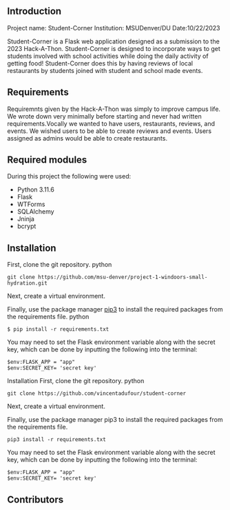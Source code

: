 ## Introduction
Project name: Student-Corner
Institution: MSUDenver/DU
Date:10/22/2023

Student-Corner is a Flask web application designed as a submission to the 2023 Hack-A-Thon. Student-Corner is designed to incorporate ways to get students involved with school activities while doing the daily activity of getting food! Student-Corner does this by having reviews of local restaurants by students joined with student and school made events. 

## Requirements
Requiremnts given by the Hack-A-Thon was simply to improve campus life. We wrote down very minimally before starting and never had written requirements.Vocally we wanted to have users, restaurants, reviews, and events. We wished users to be able to create reviews and events. Users assigned as admins would be able to create restaurants.

## Required modules
During this project the following were used:
- Python 3.11.6
- Flask
- WTForms 
- SQLAlchemy 
- Jninja
- bcrypt

## Installation

First, clone the git repository. 
python 
```
git clone https://github.com/msu-denver/project-1-windoors-small-hydration.git
```
Next, create a virtual environment.

Finally, use the package manager [pip3](https://pip.pypa.io/en/stable/) to install the required packages from the requirements file.
python
```
$ pip install -r requirements.txt
```
You may need to set the Flask environment variable along with the secret key, which can be done by inputting the following into the terminal: 

```
$env:FLASK_APP = "app"
$env:SECRET_KEY= 'secret key'
```
Installation
First, clone the git repository. 
python 
```
git clone https://github.com/vincentadufour/student-corner
```

Next, create a virtual environment.

Finally, use the package manager pip3 to install the required packages from the requirements file.
```
pip3 install -r requirements.txt
```

You may need to set the Flask environment variable along with the secret key, which can be done by inputting the following into the terminal: 
```
$env:FLASK_APP = "app"
$env:SECRET_KEY= 'secret key'
```

## Contributors
